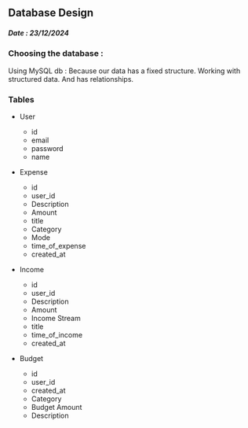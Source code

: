 ## Database Design

##### Date : 23/12/2024

### Choosing the database : 

Using MySQL db : Because our data has a fixed structure. Working with structured data. And has relationships.

### Tables
- User
  - id
  - email
  - password
  - name
  
- Expense
  - id
  - user_id
  - Description
  - Amount
  - title
  - Category
  - Mode
  - time_of_expense
  - created_at
  
- Income
  - id
  - user_id
  - Description
  - Amount
  - Income Stream
  - title
  - time_of_income
  - created_at
  
- Budget
  - id
  - user_id
  - created_at
  - Category
  - Budget Amount
  - Description